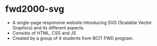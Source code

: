 # fwd2000-svg
<ul>
  <li>A single-page responsive website introducing SVG (Scalable Vector Graphics) and its different aspects.</li>
  <li>Consists of HTML, CSS and JS</li>
  <li>Created by a group of 4 students from BCIT FWD program.</li>
</ul>
